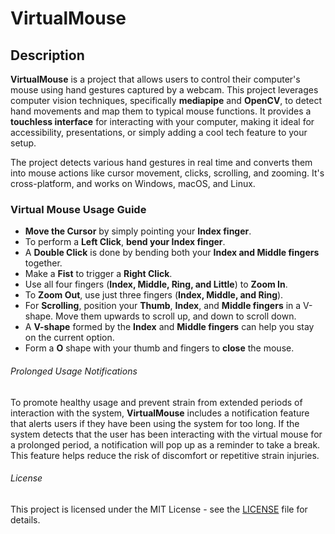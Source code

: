 # VirtualMouse

## Description

**VirtualMouse** is a project that allows users to control their computer's mouse using hand gestures captured by a webcam. This project leverages computer vision techniques, specifically **mediapipe** and **OpenCV**, to detect hand movements and map them to typical mouse functions. It provides a **touchless interface** for interacting with your computer, making it ideal for accessibility, presentations, or simply adding a cool tech feature to your setup.

The project detects various hand gestures in real time and converts them into mouse actions like cursor movement, clicks, scrolling, and zooming. It's cross-platform, and works on Windows, macOS, and Linux.

### Virtual Mouse Usage Guide

- **Move the Cursor** by simply pointing your **Index finger**.
- To perform a **Left Click**, **bend your Index finger**.
- A **Double Click** is done by bending both your **Index and Middle fingers** together.
- Make a **Fist** to trigger a **Right Click**.
- Use all four fingers (**Index, Middle, Ring, and Little**) to **Zoom In**.
- To **Zoom Out**, use just three fingers (**Index, Middle, and Ring**).
- For **Scrolling**, position your **Thumb**, **Index**, and **Middle fingers** in a V-shape. Move them upwards to scroll up, and down to scroll down.
- A **V-shape** formed by the **Index** and **Middle fingers** can help you stay on the current option.
- Form a **O** shape with your thumb and fingers to **close** the mouse.

###### Prolonged Usage Notifications

To promote healthy usage and prevent strain from extended periods of interaction with the system, **VirtualMouse** includes a notification feature that alerts users if they have been using the system for too long. If the system detects that the user has been interacting with the virtual mouse for a prolonged period, a notification will pop up as a reminder to take a break. This feature helps reduce the risk of discomfort or repetitive strain injuries.

###### License

This project is licensed under the MIT License - see the [LICENSE](LICENSE) file for details.
